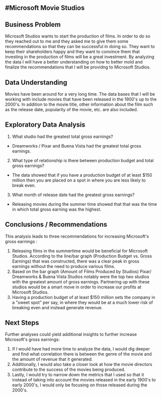 ## #Microsoft Movie Studios 
## Business Problem
Microsoft Studios wants to start the production of films. In order to do so they reached out to me and they asked me to give them some recommendations so that they can be successful in doing so. They want to keep their shareholders happy and they want to convince them that investing in the production of films will be a great investment. By analyzing the data I will have a better understanding on how to better mold and finalize the recommendations that I will be providng to Microsoft Studios.
## Data Understanding 
Movies have been around for a very long time. The data bases that I will be working with include movies that have been released in the 1900's up to the 2000's. In addition to the movie title, other information about the film such as the release date, popularity of the movie, etc. are also included. 
## Exploratory Data Analysis 
1. What studio had the greatest total gross earnings?
- Dreamworks / Pixar and Buena Vista had the greatest total gross earnings.

2. What type of relationship is there between production budget and total gross earnings?
- The data showed that if you have a production budget of at least $150 million then you are placed on a spot in where you are less likely to break even. 

3. What month of release date had the greatest gross earnings?
- Releasing movies during the summer time showed that that was the time in which total gross earning was the highest. 

## Conclusions / Recommendations
This analysis leads to three recommendations for increasing Microsoft's gross earnings :
1. Releasing films in the summertime would be beneficial for Microsoft Studios. According to the line/bar graph (Production Budget vs. Gross Earnings) that was constructed, there was a clear peak in gross earnings without the need to produce various films. 
2. Based on the bar graph (Amount of Films Produced by Studios) Pixar/ Dreamworks & Buena Vista Studios notably were the top two studios with the greatest amount of gross earnings. Partnering up with these studios would be a smart move in order to increase our profits at Microsoft Studios.
3. Having a production budget of at least $150 million sets the company in a "sweet spot" per say, in where they would be at a much lower risk of breaking even and instead generate revenue. 
## Next Steps 
Further analyses could yield additional insights to further increase Microsoft's gross earnings:
1. If I would have had more time to analyze the data, I would dig deeper and find what correlation there is between the genre of the movie and the amount of revenue that it generated. 
2. Additionally, I would also take a closer look at how the movie directors contribute to the success of the movies being produced. 
3. Lastly, I would try to narrow down the metrics that I used so that it instead of taking into account the movies released in the early 1900's to early 2000's, I would only be focusing on those released during the 2000's.